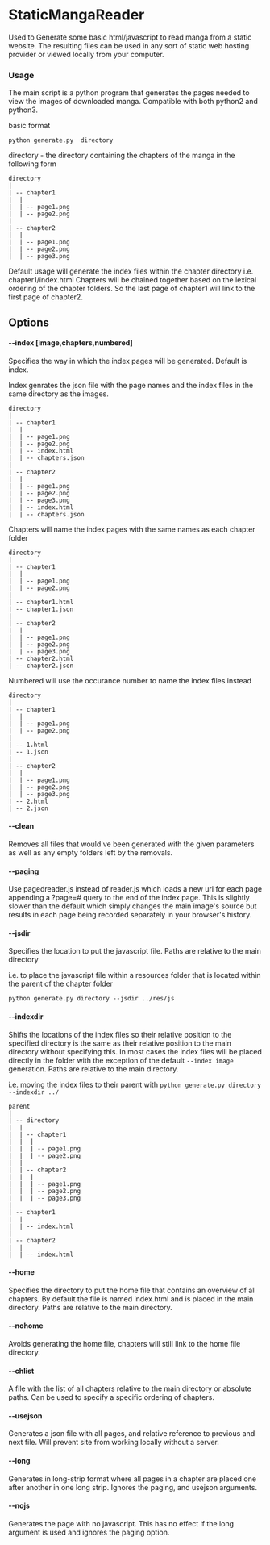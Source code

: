 # StaticMangaReader

Used to Generate some basic html/javascript to read manga from a static website. The resulting files can be used in any sort of static web hosting provider or viewed locally from your computer.

### Usage

The main script is a python program that generates the pages needed to view the images of downloaded manga. Compatible with both python2 and python3. 

basic format
```
python generate.py  directory
```
directory - the directory containing the chapters of the manga in the following form
```
directory
|
| -- chapter1
|  |
|  | -- page1.png
|  | -- page2.png
|
| -- chapter2
|  |
|  | -- page1.png
|  | -- page2.png
|  | -- page3.png
```
Default usage will generate the index files within the chapter directory i.e. chapter1/index.html
Chapters will be chained together based on the lexical ordering of the chapter folders. So the last page of chapter1 will link to the first page of chapter2.

## Options

#### --index [image,chapters,numbered] 

Specifies the way in which the index pages will be generated. Default is index.

Index genrates the json file with the page names and the index files in the same directory as the images.
```
directory
|
| -- chapter1
|  |
|  | -- page1.png
|  | -- page2.png
|  | -- index.html
|  | -- chapters.json
|
| -- chapter2
|  |
|  | -- page1.png
|  | -- page2.png
|  | -- page3.png
|  | -- index.html
|  | -- chapters.json
```

Chapters will name the index pages with the same names as each chapter folder 
```
directory
|
| -- chapter1
|  |
|  | -- page1.png
|  | -- page2.png
|
| -- chapter1.html
| -- chapter1.json
|
| -- chapter2
|  |
|  | -- page1.png
|  | -- page2.png
|  | -- page3.png
| -- chapter2.html
| -- chapter2.json
```
Numbered will use the occurance number to name the index files instead
```
directory
|
| -- chapter1
|  |
|  | -- page1.png
|  | -- page2.png
|
| -- 1.html
| -- 1.json
|
| -- chapter2
|  |
|  | -- page1.png
|  | -- page2.png
|  | -- page3.png
| -- 2.html
| -- 2.json
```

#### --clean

Removes all files that would've been generated with the given parameters as well as any empty folders left by the removals.

#### --paging

Use pagedreader.js instead of reader.js which loads a new url for each page appending a ?page=# query to the end of the index page. This is slightly slower than the default which simply changes the main image's source but results in each page being recorded separately in your browser's history. 

#### --jsdir

Specifies the location to put the javascript file. Paths are relative to the main directory

i.e. to place the javascript file within a resources folder that is located within the parent of the chapter folder

```
python generate.py directory --jsdir ../res/js
```

#### --indexdir

Shifts the locations of the index files so their relative position to the specified directory is the same as their relative position to the main directory without specifying this. In most cases the index files will be placed directly in the folder with the exception of the default `--index image` generation. Paths are relative to the main directory.

i.e. moving the index files to their parent with `python generate.py directory --indexdir ../`

```
parent
|
| -- directory
|  |
|  | -- chapter1
|  |  |
|  |  | -- page1.png
|  |  | -- page2.png
|  |
|  | -- chapter2
|  |  |
|  |  | -- page1.png
|  |  | -- page2.png
|  |  | -- page3.png
|
| -- chapter1
|  |
|  | -- index.html
| 
| -- chapter2
|  |
|  | -- index.html
```

#### --home

Specifies the directory to put the home file that contains an overview of all chapters. By default the file is named index.html and is placed in the main directory. Paths are relative to the main directory.

#### --nohome

Avoids generating the home file, chapters will still link to the home file directory.

#### --chlist

A file with the list of all chapters relative to the main directory or absolute paths. Can be used to specify a specific ordering of chapters.

#### --usejson

Generates a json file with all pages, and relative reference to previous and next file. Will prevent site from working locally without a server.

#### --long

Generates in long-strip format where all pages in a chapter are placed one after another in one long strip. Ignores the paging, and usejson arguments.


#### --nojs

Generates the page with no javascript. This has no effect if the long argument is used and ignores the paging option.